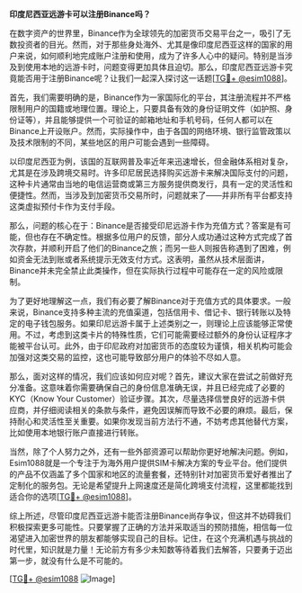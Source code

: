 **印度尼西亚远游卡可以注册Binance吗？**

在数字资产的世界里，Binance作为全球领先的加密货币交易平台之一，吸引了无数投资者的目光。然而，对于那些身处海外、尤其是像印度尼西亚这样的国家的用户来说，如何顺利地完成账户注册和使用，成为了许多人心中的疑问。特别是当涉及到使用本地的远游卡时，问题变得更加具体且迫切。那么，印度尼西亚远游卡究竟能否用于注册Binance呢？让我们一起深入探讨这一话题[[TG💪+ @esim1088](https://t.me/s/esim1088)]。

首先，我们需要明确的是，Binance作为一家国际化的平台，其注册流程并不严格限制用户的国籍或地理位置。理论上，只要具备有效的身份证明文件（如护照、身份证等），并且能够提供一个可验证的邮箱地址和手机号码，任何人都可以在Binance上开设账户。然而，实际操作中，由于各国的网络环境、银行监管政策以及技术限制的不同，某些地区的用户可能会遇到一些障碍。

以印度尼西亚为例，该国的互联网普及率近年来迅速增长，但金融体系相对复杂，尤其是在涉及跨境交易时。许多印尼居民选择购买远游卡来解决国际支付的问题，这种卡片通常由当地的电信运营商或第三方服务提供商发行，具有一定的灵活性和便捷性。然而，当涉及到加密货币交易所时，问题就来了——并非所有平台都支持这类虚拟预付卡作为支付手段。

那么，问题的核心在于：Binance是否接受印尼远游卡作为充值方式？答案是有可能，但也存在不确定性。根据多位用户的反馈，部分人成功通过这种方式完成了首次存款，并顺利开启了他们的Binance之旅；而另一些人则报告称遇到了困难，例如资金无法到账或者系统提示无效支付方式。这表明，虽然从技术层面讲，Binance并未完全禁止此类操作，但在实际执行过程中可能存在一定的风险或限制。

为了更好地理解这一点，我们有必要了解Binance对于充值方式的具体要求。一般来说，Binance支持多种主流的充值渠道，包括信用卡、借记卡、银行转账以及特定的电子钱包服务。如果印尼远游卡属于上述类别之一，则理论上应该能够正常使用。不过，考虑到这类卡片的特殊性质，它们可能需要经过额外的身份认证程序才能被平台认可。此外，由于印尼政府对加密货币的态度较为谨慎，相关机构可能会加强对这类交易的监控，这也可能导致部分用户的体验不尽如人意。

那么，面对这样的情况，我们应该如何应对呢？首先，建议大家在尝试之前做好充分准备。这意味着你需要确保自己的身份信息准确无误，并且已经完成了必要的KYC（Know Your Customer）验证步骤。其次，尽量选择信誉良好的远游卡供应商，并仔细阅读相关的条款与条件，避免因误解而导致不必要的麻烦。最后，保持耐心和灵活性至关重要。如果你发现当前方法行不通，不妨考虑其他替代方案，比如使用本地银行账户直接进行转账。

当然，除了个人努力之外，还有一些外部资源可以帮助你更好地解决问题。例如，Esim1088就是一个专注于为海外用户提供SIM卡解决方案的专业平台。他们提供的产品不仅涵盖了多个国家和地区的流量套餐，还特别针对加密货币爱好者推出了定制化的服务包。无论是希望提升上网速度还是简化跨境支付流程，这里都能找到适合你的选项[[TG💪+ @esim1088](https://t.me/s/esim1088)]。

综上所述，尽管印度尼西亚远游卡能否注册Binance尚存争议，但这并不妨碍我们积极探索更多可能性。只要掌握了正确的方法并采取适当的预防措施，相信每一位渴望进入加密世界的朋友都能够实现自己的目标。记住，在这个充满机遇与挑战的时代里，知识就是力量！无论前方有多少未知数等待着我们去解答，只要勇于迈出第一步，就没有什么是不可能的。

[[TG💪+ @esim1088](https://t.me/s/esim1088) ![Image](https://i.postimg.cc/4NQfJmqS/Snipaste-2025-05-13-00-14-12.png)]